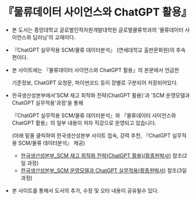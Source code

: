 # 『물류데이터 사이언스와 ChatGPT 활용』 

- 본 도서는 중앙대학교 글로벌인적자원개발대학원 글로벌물류학과의 '물류데이터 사이언스와 딥러닝'의 교재이다.
  
- 『ChatGPT 실무적용 SCM/물류 데이터분석』 (연세대학교 출판문화원)의 후속 편이다.
  
- 본 사이트에는 『물류데이터 사이언스와 ChatGPT 활용』의 본문에서 언급한
  
  기준정보, ChatGPT 요청문, 파이썬코드 등이 장별로 구분되어 저장되어있다.

- 한국생산성본부에서'SCM 재고 최적화 전략(ChatGPT 활용)'과 'SCM 운영모델과 ChatGPT 실무적용'과정'을 통해
  
  『ChatGPT 실무적용 SCM/물류 데이터분석』와 『물류데이터 사이언스와 ChatGPT 활용』의 일부 내용이 저자 직강으로 운영되고 있습니다.
  
  (아래 밑줄 클릭하여 한국생산성본부 사이트 접속, 강력 추천, 『ChatGPT 실무적용 SCM/물류 데이터분석』 제공)
  - [한국생산성본부_SCM 재고 최적화 전략(ChatGPT 활용)(황종원박사)](https://www.kpc.or.kr/PTWED003_dtil_view.do?ecno=44786) 참조(2일 과정)
  - [한국생산성본부_SCM 운영모델과 ChatGPT 실무적용(황종원박사)](https://www.kpc.or.kr/PTWED003_dtil_view.do?ecno=45746) 참조(3일 과정)
 

- 본 사이트를 통해서 도서의 추가, 수정 및 오타 내용이 공유될수 있다.


